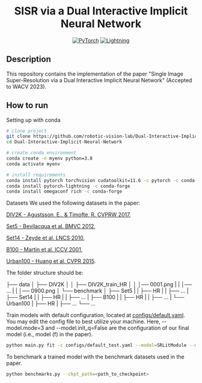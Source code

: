 <div align="center">

# SISR via a Dual Interactive Implicit Neural Network

<a href="https://pytorch.org/get-started/locally/"><img alt="PyTorch" src="https://img.shields.io/badge/PyTorch-ee4c2c?logo=pytorch&logoColor=white"></a>
<a href="https://pytorchlightning.ai/"><img alt="Lightning" src="https://img.shields.io/badge/-Lightning-792ee5?logo=pytorchlightning&logoColor=white"></a>

</div>

## Description

This repository contains the implementation of the paper "Single Image Super-Resolution via a Dual Interactive Implicit Neural Network" (Accepted to WACV 2023).

## How to run

Setting up with conda

```bash
# clone project
git clone https://github.com/robotic-vision-lab/Dual-Interactive-Implicit-Neural-Network.git
cd Dual-Interactive-Implicit-Neural-Network

# create conda environment
conda create -n myenv python=3.8
conda activate myenv

# install requirements
conda install pytorch torchvision cudatoolkit=11.6 -c pytorch -c conda-forge
conda install pytorch-lightning -c conda-forge
conda install omegaconf rich -c conda-forge
```

Datasets
We used the following datasets in the paper:

[DIV2K - Agustsson, E., & Timofte, R. CVPRW 2017](https://data.vision.ee.ethz.ch/cvl/DIV2K/),

[Set5 - Bevilacqua et al. BMVC 2012](http://people.rennes.inria.fr/Aline.Roumy/results/SR_BMVC12.html),

[Set14 - Zeyde et al. LNCS 2010](https://sites.google.com/site/romanzeyde/research-interests),

[B100 - Martin et al. ICCV 2001](https://www2.eecs.berkeley.edu/Research/Projects/CS/vision/bsds/),

[Urban100 - Huang et al. CVPR 2015](https://sites.google.com/site/jbhuang0604/publications/struct_sr).

The folder structure should be:

├── data
│   ├── DIV2K
│   │   ├── DIV2K_train_HR
│   │       │── 0001.png
|   |       │── ...
|   |       │── 0900.png
│   └── benchmark
│       ├── Set5
|       |   ├── HR
|       |       ├── ...
|       ├── Set14
|       |   ├── HR
|       |       ├── ...
|       ├── B100
|       |   ├── HR
|       |       ├── ...
|       └── Urban100
|           ├── HR
|               ├── ...
└── ...

Train models with default configuration, located at [configs/default.yaml](configs/default.yaml). You may edit the config file to best utilize your machine. Here, --model.mode=3 and --model.init_q=False are the configuration of our final model (i.e., model (f) in the paper).

```bash
python main.py fit -c configs/default_test.yaml --model=SRLitModule --model.arch=imsisr --model.mode=3 --model.init_q=False --trainer.logger=TensorBoardLogger --trainer.logger.save_dir=logs/ --trainer.logger.name=3_0
```

To benchmark a trained model with the benchmark datasets used in the paper.

```bash
python benchmarks.py --ckpt_path=<path_to_checkpoint>                                          
```


